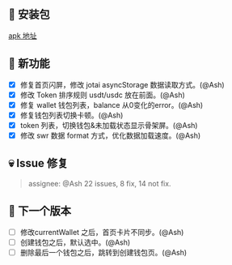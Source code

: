 ## 🚀 安装包

[apk 地址](https://dalveywallet.s3.ap-northeast-1.amazonaws.com/release/apks/build-1730901360870.apk)

## 🎉 新功能

- [x] 修复首页闪屏，修改 jotai asyncStorage 数据读取方式。(@Ash)
- [x] 修改 Token 排序规则 usdt/usdc 放在前面。(@Ash)
- [x] 修复 wallet 钱包列表，balance 从0变化的error。(@Ash)
- [x] 修复钱包列表切换卡顿。(@Ash)
- [x] token 列表，切换钱包&未加载状态显示骨架屏。(@Ash)
- [x] 修改 swr 数据 format 方式，优化数据加载速度。(@Ash)

## 💀 Issue 修复

> assignee: @Ash 22 issues, 8 fix, 14 not fix.

## 📅 下一个版本

- [ ] 修改currentWallet 之后，首页卡片不同步。(@Ash)
- [ ] 创建钱包之后，默认选中。(@Ash)
- [ ] 删除最后一个钱包之后，跳转到创建钱包页。(@Ash)
